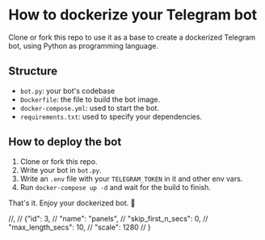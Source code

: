 # How to dockerize your Telegram bot

Clone or fork this repo to use it as a base to create a dockerized  Telegram bot, using Python as programming language.

## Structure

* `bot.py`: your bot's codebase
* `Dockerfile`: the file to build the bot image.
* `docker-compose.yml`: used to start the bot.
* `requirements.txt`: used to specify your dependencies.

## How to deploy the bot

1. Clone or fork this repo.
2. Write your bot in `bot.py`.
3. Write an `.env` file with your `TELEGRAM_TOKEN` in it and other env vars.
4. Run `docker-compose up -d` and wait for the build to finish.

That's it. Enjoy your dockerized bot. 🚀



//,
  // {"id": 3,
  //   "name": "panels",
  //   "skip_first_n_secs": 0,
  //   "max_length_secs": 10,
  //   "scale": 1280
  // }
